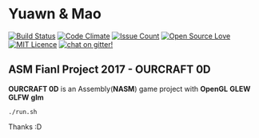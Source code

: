 
# Yuawn & Mao
[![Build Status](https://travis-ci.org/ssspeedgit00/ASM_Final_Project_2017.svg?branch=master)](https://travis-ci.org/ssspeedgit00/ASM_Final_Project_2017)
[![Code Climate](https://codeclimate.com/github/ssspeedgit00/ASM_Final_Project_2017/badges/gpa.svg)](https://codeclimate.com/github/ssspeedgit00/ASM_Final_Project_2017)
[![Issue Count](https://codeclimate.com/github/ssspeedgit00/ASM_Final_Project_2017/badges/issue_count.svg)](https://codeclimate.com/github/ssspeedgit00/ASM_Final_Project_2017)
[![Open Source Love](https://badges.frapsoft.com/os/v2/open-source.svg?v=103)](https://github.com/ssspeedgit00/ASM_Final_Project_2017)
[![MIT Licence](https://badges.frapsoft.com/os/mit/mit.svg?v=103)](https://opensource.org/licenses/mit-license.php)
[![chat on gitter!](https://badges.gitter.im/huei90/Interesting-Things-on-GitHub.svg)](https://gitter.im/ASM_Project_2017/Lobby?utm_source=share-link&utm_medium=link&utm_campaign=share-link)
## ASM Fianl Project 2017 - OURCRAFT 0D
**OURCRAFT 0D** is an Assembly(**NASM**) game project with **OpenGL** **GLEW** **GLFW** **glm**
```
./run.sh
```
Thanks :D





